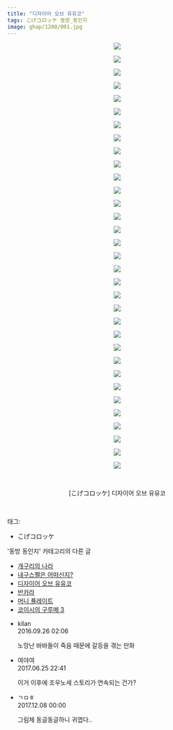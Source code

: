 ```yaml
---
title: "디자이어 오브 유유코"
tags: こげコロッケ 동방_동인지
image: ghap/1200/001.jpg
---
```

<div class="article">
<p style="text-align: center; clear: none; float: none;"><img src="{{ site.nasurl }}/ghap/1200/001.jpg"/></p>
<p style="text-align: center; clear: none; float: none;"><img src="{{ site.nasurl }}/ghap/1200/002.jpg"/></p>
<p style="text-align: center; clear: none; float: none;"><img src="{{ site.nasurl }}/ghap/1200/003.jpg"/></p>
<p style="text-align: center; clear: none; float: none;"><img src="{{ site.nasurl }}/ghap/1200/004.jpg"/></p>
<p style="text-align: center; clear: none; float: none;"><img src="{{ site.nasurl }}/ghap/1200/005.jpg"/></p>
<p style="text-align: center; clear: none; float: none;"><img src="{{ site.nasurl }}/ghap/1200/006.jpg"/></p>
<p style="text-align: center; clear: none; float: none;"><img src="{{ site.nasurl }}/ghap/1200/007.jpg"/></p>
<p style="text-align: center; clear: none; float: none;"><img src="{{ site.nasurl }}/ghap/1200/008.jpg"/></p>
<p style="text-align: center; clear: none; float: none;"><img src="{{ site.nasurl }}/ghap/1200/009.jpg"/></p>
<p style="text-align: center; clear: none; float: none;"><img src="{{ site.nasurl }}/ghap/1200/010.jpg"/></p>
<p style="text-align: center; clear: none; float: none;"><img src="{{ site.nasurl }}/ghap/1200/011.jpg"/></p>
<p style="text-align: center; clear: none; float: none;"><img src="{{ site.nasurl }}/ghap/1200/012.jpg"/></p>
<p style="text-align: center; clear: none; float: none;"><img src="{{ site.nasurl }}/ghap/1200/013.jpg"/></p>
<p style="text-align: center; clear: none; float: none;"><img src="{{ site.nasurl }}/ghap/1200/014.jpg"/></p>
<p style="text-align: center; clear: none; float: none;"><img src="{{ site.nasurl }}/ghap/1200/015.jpg"/></p>
<p style="text-align: center; clear: none; float: none;"><img src="{{ site.nasurl }}/ghap/1200/016.jpg"/></p>
<p style="text-align: center; clear: none; float: none;"><img src="{{ site.nasurl }}/ghap/1200/017.jpg"/></p>
<p style="text-align: center; clear: none; float: none;"><img src="{{ site.nasurl }}/ghap/1200/018.jpg"/></p>
<p style="text-align: center; clear: none; float: none;"><img src="{{ site.nasurl }}/ghap/1200/019.jpg"/></p>
<p style="text-align: center; clear: none; float: none;"><img src="{{ site.nasurl }}/ghap/1200/020.jpg"/></p>
<p style="text-align: center; clear: none; float: none;"><img src="{{ site.nasurl }}/ghap/1200/021.jpg"/></p>
<p style="text-align: center; clear: none; float: none;"><img src="{{ site.nasurl }}/ghap/1200/022.jpg"/></p>
<p style="text-align: center; clear: none; float: none;"><img src="{{ site.nasurl }}/ghap/1200/023.jpg"/></p>
<p style="text-align: center; clear: none; float: none;"><img src="{{ site.nasurl }}/ghap/1200/024.jpg"/></p>
<p style="text-align: center; clear: none; float: none;"><img src="{{ site.nasurl }}/ghap/1200/025.jpg"/></p>
<p style="text-align: center; clear: none; float: none;"><img src="{{ site.nasurl }}/ghap/1200/026.jpg"/></p>
<p style="text-align: center; clear: none; float: none;"><img src="{{ site.nasurl }}/ghap/1200/027.jpg"/></p>
<p style="text-align: center; clear: none; float: none;"><img src="{{ site.nasurl }}/ghap/1200/028.jpg"/></p>
<p style="text-align: center; clear: none; float: none;"><img src="{{ site.nasurl }}/ghap/1200/029.jpg"/></p>
<p style="text-align: center; clear: none; float: none;"><img src="{{ site.nasurl }}/ghap/1200/030.jpg"/></p>
<p style="text-align: center; clear: none; float: none;"><img src="{{ site.nasurl }}/ghap/1200/031.jpg"/></p>
<p style="text-align: center; clear: none; float: none;"><img src="{{ site.nasurl }}/ghap/1200/032.jpg"/></p>
<p style="text-align: center; clear: none; float: none;"><img src="{{ site.nasurl }}/ghap/1200/033.jpg"/></p>
<p style="text-align: center; clear: none; float: none;"><br/></p>
<p style="text-align: center; clear: none; float: none;">[こげコロッケ] 디자이어 오브 유유코</p>
<p><br/></p>
</div><div class="tagTrail">
<p>태그: </p>
<ul>
<li>こげコロッケ</li>
</ul>
</div><div class="another">
<p>'동방 동인지' 카테고리의 다른 글</p>
<ul>
<li><a href="/2016-07-29-ghap_1202">개구리의 나라</a></li>
<li><a href="/2016-07-29-ghap_1201">내구스펠은 어떠신지?</a></li>
<li><a href="/2016-07-29-ghap_1200">디자이어 오브 유유코</a></li>
<li><a href="/2016-07-29-ghap_1199">반카라</a></li>
<li><a href="/2016-07-29-ghap_1198">머니 퓰레이트</a></li>
<li><a href="/2016-07-29-ghap_1197">코이시의 구루메 3</a></li>
</ul>
</div><div class="cb_module cb_fluid">
<div class="cb_wrt cb_profile">
<div class="comment">
<ul>
<li class="cb_thumb_off" id="comment14813879">
<div class="cb_comment_area">
<div class="cb_info_area">
<div class="cb_section">
<span class="cb_nick_name">kilan</span>
</div>
<div class="cb_section">
<span class="cb_date">2016.09.26 02:06 </span>
</div>
</div>
<div class="cb_dsc_comment">
<p class="cb_dsc">
											노망난 바바들이 죽음 때문에 갈등을 겪는 만화
										</p>
</div>
</div></li>
<li class="cb_thumb_off" id="comment15022363">
<div class="cb_comment_area">
<div class="cb_info_area">
<div class="cb_section">
<span class="cb_nick_name">여야여</span>
</div>
<div class="cb_section">
<span class="cb_date">2017.06.25 22:41 </span>
</div>
</div>
<div class="cb_dsc_comment">
<p class="cb_dsc">
											이거 이후에 조우노세 스토리가 연속되는 건가?
										</p>
</div>
</div></li>
<li class="cb_thumb_off" id="comment15147220">
<div class="cb_comment_area">
<div class="cb_info_area">
<div class="cb_section">
<span class="cb_nick_name">ㄱㅁㅎ</span>
</div>
<div class="cb_section">
<span class="cb_date">2017.12.08 00:00 </span>
</div>
</div>
<div class="cb_dsc_comment">
<p class="cb_dsc">
											그림체 동글동글하니 귀엽다..
										</p>
</div>
</div></li>
</ul>
</div>
</div><!-- commentList close -->
</div>
<br/>
<p id="refer"></p>
<br/>
